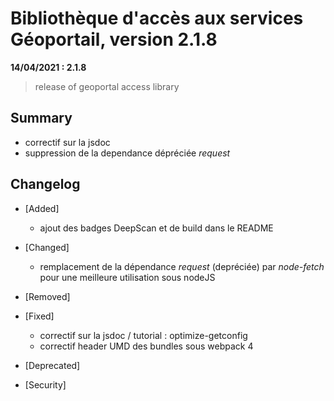 # Bibliothèque d'accès aux services Géoportail, version 2.1.8

**14/04/2021 : 2.1.8** 

> release of geoportal access library

## Summary

* correctif sur la jsdoc
* suppression de la dependance dépréciée *request*
 
## Changelog

* [Added]

    - ajout des badges DeepScan et de build dans le README

* [Changed]

    - remplacement de la dépendance *request* (depréciée) par *node-fetch* pour une meilleure utilisation sous nodeJS

* [Removed]

* [Fixed]

    - correctif sur la jsdoc / tutorial : optimize-getconfig
    - correctif header UMD des bundles sous webpack 4
  
* [Deprecated]

* [Security]

